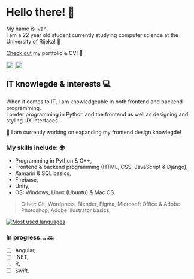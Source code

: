 # Hello there! 👋

My name is Ivan.  
I am a 22 year old student currently studying computer science at the University of Rijeka! 🏫  

[Check out](https://ivan-matejcic.netlify.app/) my portfolio & CV! 👀

<a href="https://www.linkedin.com/in/ivan-matej%C4%8Di%C4%87-066b1175/"><img align="left" src="https://raw.githubusercontent.com/yushi1007/yushi1007/main/images/linkedin.svg" alt="Ivan Matejčić | LinkedIn" width="21px"/></a>
<a href="https://instagram.com/ivanmatejcic_"><img align="left" src="https://raw.githubusercontent.com/yushi1007/yushi1007/main/images/instagram.svg" alt="Ivan Matejčić | Instagram" width="21px"/></a>
<br>

## IT knowlegde & interests 💻
When it comes to IT, I am knowledgeable in both frontend and backend programming.  
I prefer programming in Python and the frontend as well as designing and styling UX interfaces.  

🔨 I am currently working on expanding my frontend design knowlegde!
### My skills include: 🤓
<ul>
  <li>Programming in Python & C++,</li>  
  <li>Frontend & backend programming (HTML, CSS, JavaScript & Django),</li>   
  <li>Xamarin & SQL basics,</li>
  <li>Firebase,</li>
  <li>Unity,</li>  
  <li>OS: Windows, Linux (Ubuntu) & Mac OS.</li>   
 </ul>
 
 > Other: Git, Wordpress, Blender, Figma, Microsoft Office & Adobe Photoshop, Adobe Illustrator basics.
 
[![Most used languages](https://github-readme-stats.vercel.app/api/top-langs/?username=IvanMatejcic&layout=compact&theme=github_dark&border_color=21262D&title_color=FFFFFF)](https://github.com/IvanMatejcic)
 
### In progress... 🔜
- [ ] Angular,
- [ ] .NET,  
- [ ] R,  
- [ ] Swift.  
